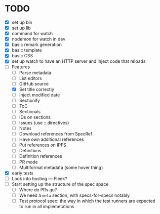 
# TODO

- [x] set up bin
- [x] set up lib
- [x] command for watch
- [x] nodemon for watch in dev
- [x] basic remark generation
- [x] basic template
- [x] basic CSS
- [x] set up watch to have an HTTP server and inject code that reloads
- [ ] Features
    - [ ] Parse metadata
    - [ ] List editors
    - [ ] GitHub source
    - [x] Set title correctly
    - [ ] Inject modified date
    - [ ] Sectionify
    - [ ] ToC
    - [ ] Sectionals
    - [ ] IDs on sections
    - [ ] Issues (use :: directives)
    - [ ] Notes
    - [ ] Download references from SpecRef
    - [ ] Have own additional references
    - [ ] Put references on IPFS
    - [ ] Definitions
    - [ ] Definition references
    - [ ] PR mode
    - [ ] Multiformat metadata (some hover thing)
- [x] early tests
- [ ] Look into hosting — Fleek?
- [ ] Start setting up the structure of the spec space
    - [ ] Where do PRs go?
    - [ ] We need a `meta` section, with specs-for-specs notably
    - [ ] Test protocol spec: the way in which the test runners are expected to run in all implemetations
